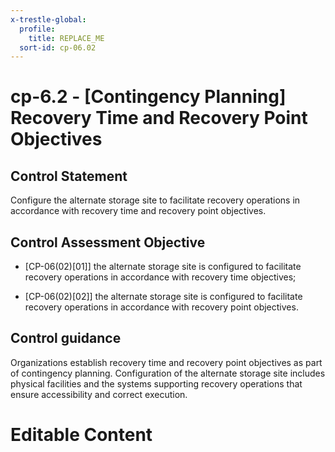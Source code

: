 ```yaml
---
x-trestle-global:
  profile:
    title: REPLACE_ME
  sort-id: cp-06.02
---
```


# cp-6.2 - \[Contingency Planning\] Recovery Time and Recovery Point Objectives

## Control Statement

Configure the alternate storage site to facilitate recovery operations in accordance with recovery time and recovery point objectives.

## Control Assessment Objective

- \[CP-06(02)[01]\] the alternate storage site is configured to facilitate recovery operations in accordance with recovery time objectives;

- \[CP-06(02)[02]\] the alternate storage site is configured to facilitate recovery operations in accordance with recovery point objectives.

## Control guidance

Organizations establish recovery time and recovery point objectives as part of contingency planning. Configuration of the alternate storage site includes physical facilities and the systems supporting recovery operations that ensure accessibility and correct execution.

# Editable Content

<!-- Make additions and edits below -->
<!-- The above represents the contents of the control as received by the profile, prior to additions. -->
<!-- If the profile makes additions to the control, they will appear below. -->
<!-- The above markdown may not be edited but you may edit the content below, and/or introduce new additions to be made by the profile. -->
<!-- If there is a yaml header at the top, parameter values may be edited. Use --set-parameters to incorporate the changes during assembly. -->
<!-- The content here will then replace what is in the profile for this control, after running profile-assemble. -->
<!-- The current profile has no added parts for this control, but you may add new ones here. -->
<!-- Each addition must have a heading either of the form ## Control my_addition_name -->
<!-- or ## Part a. (where the a. refers to one of the control statement labels.) -->
<!-- "## Control" parts are new parts added after the statement part. -->
<!-- "## Part" parts are new parts added into the top-level statement part with that label. -->
<!-- Subparts may be added with nested hash levels of the form ### My Subpart Name -->
<!-- underneath the parent ## Control or ## Part being added -->
<!-- See https://ibm.github.io/compliance-trestle/tutorials/ssp_profile_catalog_authoring/ssp_profile_catalog_authoring for guidance. -->
